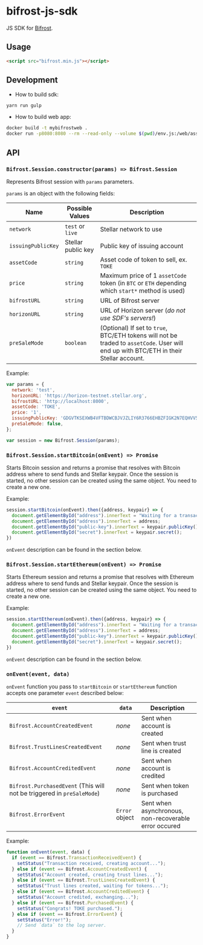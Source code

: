 # bifrost-js-sdk

JS SDK for [Bifrost](https://github.com/stellar/go/tree/master/services/bifrost).

## Usage

```html
<script src="bifrost.min.js"></script>
```

## Development
* How to build sdk:
```
yarn run gulp
```
* How to build web app:
```bash
docker build -t mybifrostweb .
docker run -p8080:8080 --rm --read-only --volume $(pwd)/env.js:/web/assets/env.js:ro mybifrostweb
```

## API

### `Bifrost.Session.constructor(params) => Bifrost.Session`

Represents Bifrost session with `params` parameters.

`params` is an object with the following fields:

Name | Possible Values | Description
-|-|-
`network` | `test` or `live` | Stellar network to use
`issuingPublicKey` | Stellar public key | Public key of issuing account
`assetCode` | `string` | Asset code of token to sell, ex. `TOKE`
`price` | `string` | Maximum price of 1 `assetCode` token (in `BTC` or `ETH` depending which `start*` method is used)
`bifrostURL`  | `string`  | URL of Bifrost server
`horizonURL`  | `string`  | URL of Horizon server (_do not use SDF's servers!_)
`preSaleMode` | `boolean` | (Optional) If set to `true`, BTC/ETH tokens will not be traded to `assetCode`. User will end up with BTC/ETH in their Stellar account.

Example: 
```js
var params = {
  network: 'test',
  horizonURL: 'https://horizon-testnet.stellar.org',
  bifrostURL: 'http://localhost:8000',
  assetCode: 'TOKE',
  price: '1',
  issuingPublicKey: 'GDGVTKSEXWB4VFTBDWCBJVJZLIY6R3766EHBZFIGK2N7EQHVV5UTA63C',
  preSaleMode: false,
};

var session = new Bifrost.Session(params);
```

### `Bifrost.Session.startBitcoin(onEvent) => Promise`

Starts Bitcoin session and returns a promise that resolves with Bitcoin address where to send funds and Stellar keypair. Once the session is started, no other session can be created using the same object. You need to create a new one.

Example:
```js
session.startBitcoin(onEvent).then({address, keypair} => {
  document.getElementById("address").innerText = "Waiting for a transaction...";
  document.getElementById("address").innerText = address;
  document.getElementById("public-key").innerText = keypair.publicKey();
  document.getElementById("secret").innerText = keypair.secret();
})
```

`onEvent` description can be found in the section below.

### `Bifrost.Session.startEthereum(onEvent) => Promise`

Starts Ethereum session and returns a promise that resolves with Ethereum address where to send funds and Stellar keypair. Once the session is started, no other session can be created using the same object. You need to create a new one.

Example:
```js
session.startEthereum(onEvent).then({address, keypair} => {
  document.getElementById("address").innerText = "Waiting for a transaction...";
  document.getElementById("address").innerText = address;
  document.getElementById("public-key").innerText = keypair.publicKey();
  document.getElementById("secret").innerText = keypair.secret();
})
```

`onEvent` description can be found in the section below.

### `onEvent(event, data)`

`onEvent` function you pass to `startBitcoin` or `startEthereum` function accepts one parameter `event` described below:

`event` | `data` | Description
-|-|-
`Bifrost.AccountCreatedEvent` | _none_ | Sent when account is created
`Bifrost.TrustLinesCreatedEvent` | _none_ | Sent when trust line is created
`Bifrost.AccountCreditedEvent` | _none_ | Sent when account is credited
`Bifrost.PurchasedEvent` (This will not be triggered in `preSaleMode`) | _none_ | Sent when token is purchased
`Bifrost.ErrorEvent` | `Error` object | Sent when asynchronous, non-recoverable error occured

Example:
```js
function onEvent(event, data) {
  if (event == Bifrost.TransactionReceivedEvent) {
    setStatus("Transaction received, creating account...");
  } else if (event == Bifrost.AccountCreatedEvent) {
    setStatus("Account created, creating trust lines...");
  } else if (event == Bifrost.TrustLinesCreatedEvent) {
    setStatus("Trust lines created, waiting for tokens...");
  } else if (event == Bifrost.AccountCreditedEvent) {
    setStatus("Account credited, exchanging...");
  } else if (event == Bifrost.PurchasedEvent) {
    setStatus("Congrats! TOKE purchased.");
  } else if (event == Bifrost.ErrorEvent) {
    setStatus("Error!");
    // Send `data` to the log server.
  }
}
```
